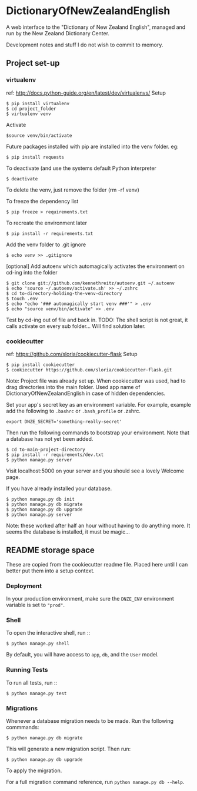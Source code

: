 # DictionaryOfNewZealandEnglish

A web interface to the "Dictionary of New Zealand English", managed and run by the New Zealand Dictionary Center.


Development notes and stuff I do not wish to commit to memory.


## Project set-up


### virtualenv
ref: http://docs.python-guide.org/en/latest/dev/virtualenvs/
Setup

    $ pip install virtualenv
    $ cd project_folder
    $ virtualenv venv

Activate

    $source venv/bin/activate

Future packages installed with pip are installed into the venv folder. eg:

    $ pip install requests

To deactivate (and use the systems default Python interpreter

    $ deactivate

To delete the venv, just remove the folder (rm -rf venv)

To freeze the dependency list

    $ pip freeze > requirements.txt

To recreate the environment later

    $ pip install -r requirements.txt

Add the venv folder to .git ignore 

    $ echo venv >> .gitignore

[optional] Add autoenv which automagically activates the environment on cd-ing into the folder

    $ git clone git://github.com/kennethreitz/autoenv.git ~/.autoenv
    $ echo 'source ~/.autoenv/activate.sh' >> ~/.zshrc
    $ cd to-directory-holding-the-venv-directory
    $ touch .env
    $ echo "echo '### automagically start venv ###'" > .env
    $ echo "source venv/bin/activate" >> .env

Test by cd-ing out of file and back in.
TODO: The shell script is not great, it calls activate on every sub folder... Will find solution later.


### cookiecutter
ref: https://github.com/sloria/cookiecutter-flask
Setup

    $ pip install cookiecutter
    $ cookiecutter https://github.com/sloria/cookiecutter-flask.git

Note: Project file was already set up. When cookiecutter was used, had to drag directories into the main folder. Used app name of DictionaryOfNewZealandEnglish in case of hidden dependencies.

Set your app's secret key as an environment variable. For example, example add the following to ``.bashrc`` or ``.bash_profile`` or .zshrc.

    export DNZE_SECRET='something-really-secret'

Then run the following commands to bootstrap your environment.
Note that a database has not yet been added.

    $ cd to-main-project-directory
    $ pip install -r requirements/dev.txt
    $ python manage.py server

Visit localhost:5000 on your server and you should see a lovely Welcome page.

If you have already installed your database.

    $ python manage.py db init
    $ python manage.py db migrate
    $ python manage.py db upgrade
    $ python manage.py server

Note: these worked after half an hour without having to do anything more. It seems the database is installed, it must be magic...



## README storage space

These are copied from the cookiecutter readme file. Placed here until I can better put them into a setup context.

### Deployment

In your production environment, make sure the ``DNZE_ENV`` environment variable is set to ``"prod"``.


### Shell

To open the interactive shell, run ::

    $ python manage.py shell

By default, you will have access to ``app``, ``db``, and the ``User`` model.


### Running Tests

To run all tests, run ::

    $ python manage.py test


### Migrations

Whenever a database migration needs to be made. Run the following commmands:

    $ python manage.py db migrate

This will generate a new migration script. Then run:

    $ python manage.py db upgrade

To apply the migration.

For a full migration command reference, run ``python manage.py db --help``. 


